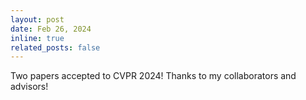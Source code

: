 ```yaml
---
layout: post
date: Feb 26, 2024
inline: true
related_posts: false
---
```


Two papers accepted to CVPR 2024! Thanks to my collaborators and advisors!